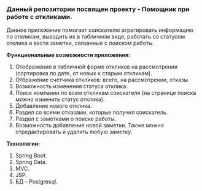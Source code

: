 ### Данный репозитории посвящен проекту - Помощник при работе с откликами.

Данное приложение помогает соискателю агрегировать информацию по откликам, выводить их в табличном виде, работать со статусом отклика и вести заметки, связанные с поиском работы.

**Функциональные возможности приложения:**
1. Отображение в табличной форме откликов на рассмотрении (сортировка по дате, от новых к старым откликам).
2. Отбражение счетчика откликов: всего, на рассмотрении, отказы.
3. Возможность изменения статуса отклика.
4. Поиск компании по всем откликам соискателя (на странице поиска можно изменить статус отклика).
5. Добавление нового отклика.
6. Раздел со всеми отказами, которые получил соискатель.
7. Раздел с заметками о поиске работы.
8. Возможность добавление новой заметки. Также можно отредактировать и удалить любую заметку.

**Технологии:**
1. Spring Boot.
2. Spring Data.
3. MVC.
4. JSP.
5. БД - Postgresql.
